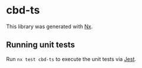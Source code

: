 # cbd-ts

This library was generated with [Nx](https://nx.dev).

## Running unit tests

Run `nx test cbd-ts` to execute the unit tests via [Jest](https://jestjs.io).
